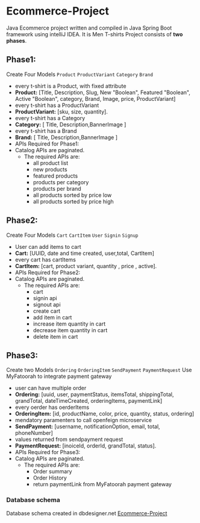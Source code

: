 # Ecommerce-Project
Java Ecommerce project written and compiled in Java Spring Boot framework using intelliJ IDEA.
It is Men T-shirts Project consists of **two phases**.

## Phase1:
Create Four Models `Product` `ProductVariant` `Category` `Brand`
- every t-shirt is a Product, with fixed attribute
- **Product:** [Title, Description, Slug, New "Boolean", Featured "Boolean", Active "Boolean", category, Brand, Image, price, ProductVariant]
- every t-shirt has a ProductVariant 
-  **ProductVariant:** [sku, size, quantity].
-  every t-shirt has a Category
-  **Category:** [ Title, Description,BannerImage ]
-  every t-shirt has a Brand
-  **Brand:** [ Title, Description,BannerImage ]
- APIs Required for Phase1:
- Catalog APIs are paginated. 
    - The required APIs are: 
        * all product list 
        * new products
        * featured products 
        * products per category 
        * products per brand 
        * all products sorted by price low 
        * all products sorted by price high 

## Phase2:
Create Four Models `Cart` `CartItem` `User` `Signin` `Signup`
- User can add items to cart
- **Cart:** [UUID, date and time created, user,total, CartItem]
- every cart has cartItems
-  **CartItem:** [cart, product variant, quantity , price , active].
- APIs Required for Phase2:
- Catalog APIs are paginated. 
    - The required APIs are: 
        * cart
        * signin api
        * signout api 
        * create cart 
        * add item in cart 
        * increase item quantity in cart
        * decrease item quantity in cart 
        * delete item in cart 
      
 ## Phase3:
Create two Models `Ordering` `OrderingItem` `SendPayment` `PaymentRequest`
Use MyFatoorah to integrate payment gateway
- user can have multiple order
- **Ordering:** [uuid, user, paymentStatus, itemsTotal, shippingTotal, grandTotal, dateTimeCreated, orderingItems, paymentLink]
- every oerder has oerderItems 
- **OrderingItem:** [id, productName, color, price, quantity, status, ordering]
- mendatory paramenters to call openfeign microservice 
- **SendPayment:** [username, notificationOption, email, total, phoneNumber]
- values returned from sendpayment request
-  **PaymentRequest:** [inoiceId, orderId, grandTotal, status].
- APIs Required for Phase3:
- Catalog APIs are paginated. 
    - The required APIs are: 
        * Order summary
        * Order History
        * return paymentLink from MyFatoorah payment gateway

### Database schema
Database schema created in dbdesigner.net [Ecommerce-Project](https://dbdesigner.page.link/fB7bvUUEwWb6Tcbq8)
